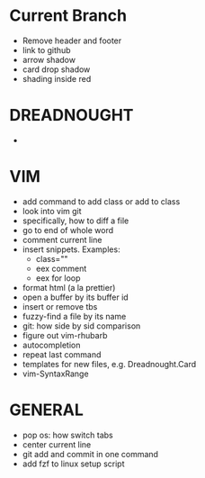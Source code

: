 # Current Branch

  * Remove header and footer
  * link to github
  * arrow shadow
  * card drop shadow
  * shading inside red

# DREADNOUGHT

  *

# VIM

  * add command to add class or add to class
  * look into vim git
  * specifically, how to diff a file
  * go to end of whole word
  * comment current line
  * insert snippets. Examples:
    * class=""
    * eex comment
    * eex for loop
  * format html (a la prettier)
  * open a buffer by its buffer id
  * insert or remove tbs
  * fuzzy-find a file by its name
  * git: how side by sid comparison
  * figure out vim-rhubarb
  * autocompletion
  * repeat last command
  * templates for new files, e.g. Dreadnought.Card
  * vim-SyntaxRange

# GENERAL

  * pop os: how switch tabs
  * center current line
  * git add and commit in one command
  * add fzf to linux setup script
